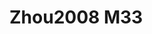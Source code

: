 # Zhou2008 M33
<a name="material" />
<script type="application/ld+json">

  {
    "@context": "https://schema.org/",
    "@type": "ChemicalSubstance",
    "http://purl.org/dc/terms/conformsTo":
      {
        "@type": "CreativeWork",
        "@id": "https://bioschemas.org/profiles/ChemicalSubstance/0.4-RELEASE/"
      },
    "@id": "https://egonw.github.io/nanowiki/nanowiki245.html#material",
    "name": "Zhou2008 M33",
    "sameAs: "http://127.0.0.1/mediawiki/index.php/Special:URIResolver/Zhou2008_M33"
  }
</script>

